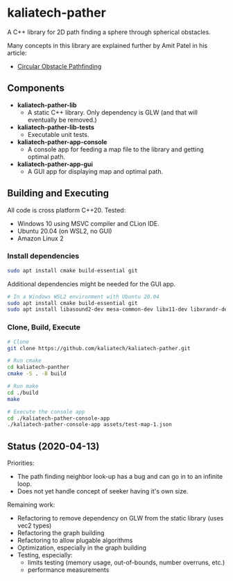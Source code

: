 # kaliatech-pather

A C++ library for 2D path finding a sphere through spherical obstacles.

Many concepts in this library are explained further by Amit Patel in his article:
 - [Circular Obstacle Pathfinding](https://redblobgames.github.io/circular-obstacle-pathfinding/)

## Components
 * **kaliatech-pather-lib**
   * A static C++ library. Only dependency is GLW (and that will eventually be removed.)
 * **kaliatech-pather-lib-tests**
   * Executable unit tests.
 * **kaliatech-pather-app-console**
   * A console app for feeding a map file to the library and getting optimal path.
* **kaliatech-pather-app-gui**
    * A GUI app for displaying map and optimal path.

## Building and Executing
All code is cross platform C++20. Tested:
 * Windows 10 using MSVC compiler and CLion IDE.
 * Ubuntu 20.04 (on WSL2, no GUI)
 * Amazon Linux 2

### Install dependencies

```bash
sudo apt install cmake build-essential git
```
Additional dependencies might be needed for the GUI app.
```bash
# In a Windows WSL2 environment with Ubuntu 20.04
sudo apt install cmake build-essential git
sudo apt install libasound2-dev mesa-common-dev libx11-dev libxrandr-dev libxi-dev xorg-dev libgl1-mesa-dev libglu1-mesa-dev
```
### Clone, Build, Execute
```bash
# Clone
git clone https://github.com/kaliatech/kaliatech-pather.git

# Run cmake
cd kaliatech-panther
cmake -S . -B build

# Run make
cd ./build
make

# Execute the console app
cd ./kaliatech-pather-console-app
./kaliatech-pather-console-app assets/test-map-1.json
```

## Status (2020-04-13)

Priorities:
 - The path finding neighbor look-up has a bug and can go in to an infinite loop.
 - Does not yet handle concept of seeker having it's own size.

Remaining work:
 - Refactoring to remove dependency on GLW from the static library (uses vec2 types)
 - Refactoring the graph building
 - Refactoring to allow plugable algorithms
 - Optimization, especially in the graph building
 - Testing, especially:
   - limits testing (memory usage, out-of-bounds, number overruns, etc.)
   - performance measurements


